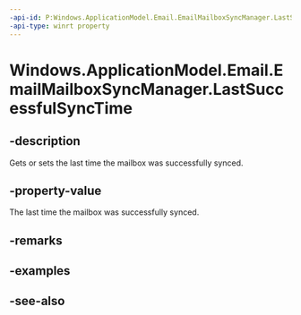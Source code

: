 ----api-id: P:Windows.ApplicationModel.Email.EmailMailboxSyncManager.LastSuccessfulSyncTime
-api-type: winrt property
---<!-- Property syntaxpublic Windows.Foundation.DateTime LastSuccessfulSyncTime { get;  set; }--># Windows.ApplicationModel.Email.EmailMailboxSyncManager.LastSuccessfulSyncTime## -descriptionGets or sets the last time the mailbox was successfully synced.## -property-valueThe last time the mailbox was successfully synced.## -remarks## -examples## -see-also